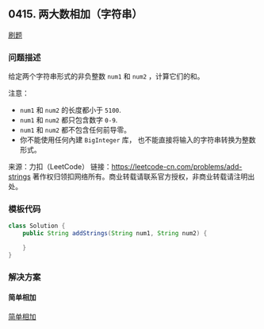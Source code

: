 <script src="https://cdn.bootcss.com/mathjax/2.7.7/MathJax.js?config=TeX-AMS-MML_HTMLorMML"></script>

## 0415. 两大数相加（字符串）

[刷题](qu0415/solu/Solution.java)

### 问题描述

给定两个字符串形式的非负整数 `num1` 和 `num2` ，计算它们的和。

注意：

* `num1` 和 `num2` 的长度都小于 `5100`.
* `num1` 和 `num2` 都只包含数字 `0-9`.
* `num1` 和 `num2` 都不包含任何前导零。
* 你不能使用任何內建 `BigInteger` 库， 也不能直接将输入的字符串转换为整数形式。

来源：力扣（LeetCode）
链接：https://leetcode-cn.com/problems/add-strings
著作权归领扣网络所有。商业转载请联系官方授权，非商业转载请注明出处。

### 模板代码

``` java
class Solution {
    public String addStrings(String num1, String num2) {

    }
}
```


### 解决方案

#### 简单相加

[简单相加](qu0415/solu1/Solution.java)
